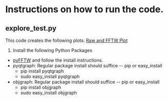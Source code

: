 # Instructions on how to run the code.


## explore_test.py
This code creates the following plots:
[Raw and FFTW Plot](https://github.com/cleonard1261/DAT3-students/blob/master/chad/project/RawAndFFTWPlot.png "Raw and FFTW Plot") 

1. Install the following Python Packages
  * [pyFFTW](https://github.com/hgomersall/pyFFTW) and follow the install instructions.
  * pyqtgraph: Regular package install should suffice -- pip or easy_install 
    * pip install pyqtgraph
    * sudo easy_install pyqtgraph
  * objgraph: Regular package install should suffice -- pip or easy_install 
    * pip install objgraph
    * sudo easy_install objgraph

